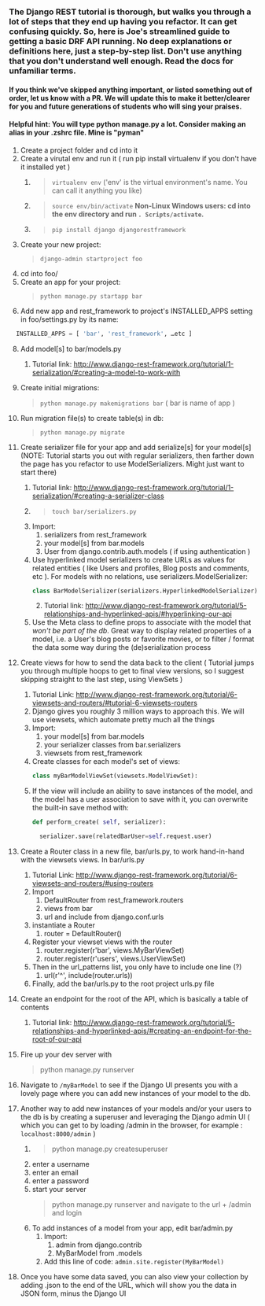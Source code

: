 ### The Django REST tutorial is thorough, but walks you through a lot of steps that they end up having you refactor. It can get confusing quickly. So, here is Joe's streamlined guide to getting a basic DRF API running. No deep explanations or definitions here, just a step-by-step list. Don't use anything that you don't understand well enough. Read the docs for unfamiliar terms.

#### If you think we've skipped anything important, or listed something out of order, let us know with a PR. We will update this to make it better/clearer for you and future generations of students who will sing your praises.

#### Helpful hint: You will type python manage.py  a lot. Consider making an alias in your .zshrc file. Mine is "pyman"

1. Create a project folder and cd into it
2. Create a virutal env and run it ( run pip install virtualenv if you don't have it installed yet )
    1. > `virtualenv env` ('env' is the virtual environment's name. You can call it anything you like)
    2. > `source env/bin/activate`
    **Non-Linux Windows users: cd into the env directory and run ```. Scripts/activate```.**
    3. > `pip install django djangorestframework`
4. Create your new project:
    > `django-admin startproject foo`
5. cd into foo/
6. Create an app for your project:
    > `python manage.py startapp bar`
7. Add new app and rest_framework to project's INSTALLED_APPS setting in foo/settings.py by its name:
```python
  INSTALLED_APPS = [ 'bar', 'rest_framework', …etc ]
  ```
8. Add model[s] to bar/models.py
    1. Tutorial link: http://www.django-rest-framework.org/tutorial/1-serialization/#creating-a-model-to-work-with
9. Create initial migrations:
    > `python manage.py makemigrations bar` ( bar is name of app )
10. Run migration file(s) to create table(s) in db:
    > `python manage.py migrate`
11. Create serializer file for your app and add serialize[s] for your model[s] (NOTE: Tutorial starts you out with regular serializers, then farther down the page has you refactor to use ModelSerializers. Might just want to start there)
    1. Tutorial link: http://www.django-rest-framework.org/tutorial/1-serialization/#creating-a-serializer-class
    2. > `touch bar/serializers.py`
    3. Import:
        1. serializers from rest_framework
        2. your model[s] from bar.models
        3. User from django.contrib.auth.models ( if using authentication )
    4. Use hyperlinked model serializers to create URLs as values for related entities ( like Users and profiles, Blog posts and comments, etc ). For models with no relations, use serializers.ModelSerializer:
        ```python
        class BarModelSerializer(serializers.HyperlinkedModelSerializer):
        ```
        2. Tutorial link: http://www.django-rest-framework.org/tutorial/5-relationships-and-hyperlinked-apis/#hyperlinking-our-api
    5. Use the Meta class to define props to associate with the model that _won't be part of the db_. Great way to display related properties of a model, i.e. a User's blog posts or favorite movies, or to filter / format the data some way during the (de)serialization process
12. Create views for how to send the data back to the client ( Tutorial jumps you through multiple hoops to get to final view versions, so I suggest skipping straight to the last step, using ViewSets )
    1. Tutorial Link: http://www.django-rest-framework.org/tutorial/6-viewsets-and-routers/#tutorial-6-viewsets-routers
    2. Django gives you roughly 3 million ways to approach this. We will use viewsets, which automate pretty much all the things
    3. Import:
        1. your model[s] from bar.models
        2. your serializer classes from bar.serializers
        3. viewsets from rest_framework
    4. Create classes for each model's set of views:
        ```python
        class myBarModelViewSet(viewsets.ModelViewSet):
        ```
    5. If the view will include an ability to save instances of the model, and the model has a user association to save with it, you can overwrite the built-in save method with:
        ```python
        def perform_create( self, serializer):

          serializer.save(relatedBarUser=self.request.user)
        ```

13. Create a Router class in a new file, bar/urls.py, to work hand-in-hand with the viewsets views. In bar/urls.py
    1. Tutorial Link: http://www.django-rest-framework.org/tutorial/6-viewsets-and-routers/#using-routers
    2. Import
        1. DefaultRouter from rest_framework.routers
        2. views from bar
        3. url and include from django.conf.urls
    3. instantiate a Router
        1. router = DefaultRouter()
    4. Register your viewset views with the router
        1. router.register(r'bar', views.MyBarViewSet)
        2. router.register(r'users', views.UserViewSet)
    5. Then in the url_patterns list, you only have to include one line (?)
        1. url(r'^', include(router.urls))
    6. Finally, add the bar/urls.py to the root project urls.py file
14. Create an endpoint for the root of the API, which is basically a table of contents
    1. Tutorial link: http://www.django-rest-framework.org/tutorial/5-relationships-and-hyperlinked-apis/#creating-an-endpoint-for-the-root-of-our-api
15. Fire up your dev server with
    > python manage.py runserver

16. Navigate to `/myBarModel` to see if the Django UI presents you with a lovely page where you can add new instances of your model to the db.
17. Another way to add new instances of your models and/or your users to the db is by creating a superuser and leveraging the Django admin UI ( which you can get to by loading /admin in the browser, for example : `localhost:8000/admin` )
    1. > python manage.py createsuperuser
    2. enter a username
    3. enter an email
    4. enter a password
    5. start your server
        > python manage.py runserver and navigate to the url + /admin  and login
    6. To add instances of a model from your app, edit bar/admin.py
        1. Import:
            1. admin from django.contrib
            1. MyBarModel from .models
        1. Add this line of code:   `admin.site.register(MyBarModel)`
18. Once you have some data saved, you can also view your collection by adding .json to the end of the URL, which will show you the data in JSON form, minus the Django UI

